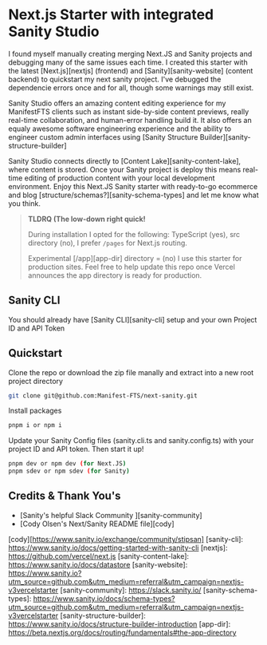 # Next.js Starter with integrated Sanity Studio

I found myself manually creating merging Next.JS and Sanity projects and debugging many of the same issues each time. I created this starter with the latest [Next.js][nextjs] (frontend) and [Sanity][sanity-website] (content backend) to quickstart my next sanity project. I've debugged the dependencie errors once and for all, though some warnings may still exist. 

Sanity Studio offers an amazing content editing experience for my ManifestFTS clients such as  instant side-by-side content previews, really real-time collaboration, and human-error handling build it. It also offers an equaly awesome software engineering experience and the ability to engineer custom admin interfaces using [Sanity Structure Builder][sanity-structure-builder]

Sanity Studio connects directly to [Content Lake][sanity-content-lake], where content is stored. Once your Sanity project is deploy this means real-time editing of production content with your local development environment.
Enjoy this Next.JS Sanity starter with ready-to-go ecommerce and blog [structure/schemas?][sanity-schema-types] and let me know what you think.


> **TLDRQ (The low-down right quick!**
>
> During installation I opted for the following: TypeScript (yes), src directory (no), I prefer `/pages` for Next.js routing.
>
> Experimental [/app][app-dir] directory = (no) I use this starter for production sites. Feel free to help update this repo once Vercel announces the app directory is ready for production.

## Sanity CLI

You should already have [Sanity CLI][sanity-cli] setup and your own Project ID and API Token 

## Quickstart

Clone the repo or download the zip file manally and extract into a new root project directory

```bash
git clone git@github.com:Manifest-FTS/next-sanity.git
```

Install packages

```bash
pnpm i or npm i
```

Update your Sanity Config files (sanity.cli.ts and sanity.config.ts) with your project ID and API token. Then start it up!

```bash
pnpm dev or npm dev (for Next.JS)
pnpm sdev or npm sdev (for Sanity)
```

## Credits & Thank You's

- [Sanity's helpful Slack Community ][sanity-community]
- [Cody Olsen's Next/Sanity README file][cody]


[cody][https://www.sanity.io/exchange/community/stipsan]
[sanity-cli]: https://www.sanity.io/docs/getting-started-with-sanity-cli
[nextjs]: https://github.com/vercel/next.js
[sanity-content-lake]: https://www.sanity.io/docs/datastore
[sanity-website]: https://www.sanity.io?utm_source=github.com&utm_medium=referral&utm_campaign=nextjs-v3vercelstarter
[sanity-community]: https://slack.sanity.io/
[sanity-schema-types]: https://www.sanity.io/docs/schema-types?utm_source=github.com&utm_medium=referral&utm_campaign=nextjs-v3vercelstarter
[sanity-structure-builder]: https://www.sanity.io/docs/structure-builder-introduction
[app-dir]: https://beta.nextjs.org/docs/routing/fundamentals#the-app-directory